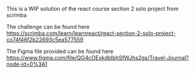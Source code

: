 This is a WIP solution of the react course section 2 solo project from scrimba

The challenge can be found here https://scrimba.com/learn/learnreact/react-section-2-solo-project-co74f46f2b22693c5ea577559

The Figma file provided can be found here https://www.figma.com/file/QG4cOExkdbIbhSfWJhs2gs/Travel-Journal?node-id=0%3A1
